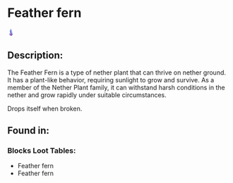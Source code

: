 
# Feather fern
![feather_fern.png](../../images/feather_fern.png) 

## Description:
The Feather Fern is a type of nether plant that can thrive on nether ground. It has a plant-like behavior, requiring sunlight to grow and survive. As a member of the Nether Plant family, it can withstand harsh conditions in the nether and grow rapidly under suitable circumstances.

Drops itself when broken.

## Found in:
### Blocks Loot Tables:
 - Feather fern
 - Feather fern
